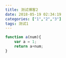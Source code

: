 ```yaml
---
title: 测试博客2
date: 2018-05-19 02:34:19
categories: ["1","2","3"]
tags: 测试1
---
```

```javascript
function a(num){
    var a = 1;
    return a+num;
}
```
